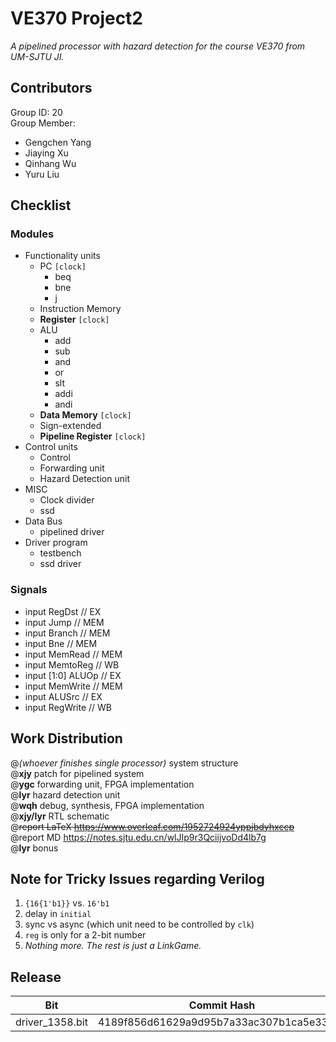 # VE370 Project2
*A pipelined processor with hazard detection for the course VE370 from UM-SJTU JI.*

## Contributors
Group ID: 20 <br>
Group Member: <br>
- Gengchen Yang
- Jiaying Xu
- Qinhang Wu
- Yuru Liu

## Checklist
### Modules
- Functionality units
  - PC `[clock]`
    - beq
    - bne
    - j
  - Instruction Memory
  - **Register** `[clock]`
  - ALU
    - add
    - sub
    - and
    - or
    - slt
    - addi
    - andi
  - **Data Memory** `[clock]`
  - Sign-extended
  - **Pipeline Register** `[clock]`
- Control units
  - Control
  - Forwarding unit
  - Hazard Detection unit
- MISC
  - Clock divider
  - ssd
- Data Bus
  - pipelined driver
- Driver program
  - testbench
  - ssd driver

### Signals
  - input RegDst      // EX
  - input Jump        // MEM
  - input Branch      // MEM
  - input Bne         // MEM
  - input MemRead     // MEM
  - input MemtoReg    // WB
  - input [1:0] ALUOp // EX
  - input MemWrite    // MEM 
  - input ALUSrc      // EX
  - input RegWrite    // WB

## Work Distribution
@*(whoever finishes single processor)* system structure <br>
@**xjy** patch for pipelined system <br>
@**ygc** forwarding unit, FPGA implementation <br>
@**lyr** hazard detection unit <br>
@**wqh** debug, synthesis, FPGA implementation <br>
@**xjy/lyr** RTL schematic <br>
@~~report LaTeX https://www.overleaf.com/1952724924yppjbdyhxccp~~ <br>
@report MD https://notes.sjtu.edu.cn/wlJIp9r3QciijvoDd4lb7g <br>
@**lyr** bonus <br>

## Note for Tricky Issues regarding Verilog
1. `{16{1'b1}}` vs. `16'b1`
2. delay in `initial`
3. sync vs async (which unit need to be controlled by `clk`)
4. `reg` is only for a 2-bit number
5. *Nothing more. The rest is just a LinkGame.*

## Release
| Bit | Commit Hash |
| --- | ----------- |
| driver_1358.bit | 4189f856d61629a9d95b7a33ac307b1ca5e337ad |

